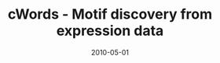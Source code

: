 ---
layout: default
modal-id: cwords
date: 2010-05-01
img: cwords.png
alt: image-alt
project-date: May 2010
title: cWords - Motif discovery from expression data
link: <a class="txt" href="https://rubygems.org/gems/cwords">version 1.0</a>  <a class="txt" href="http://servers.binf.ku.dk/cwords/">version 2.0 (web)</a>
reference:  <a class="txt" href="http://www.ncbi.nlm.nih.gov/pubmed/20508147"> <b>Genome Research (2010)</a>
category: Web-service, Method, miRNA, Non-coding
description: cWords is an algorithm and software suite for analysis of regulatory sequence motifs in gene expression data. Originally developed for analysis of microRNA target sites in 3' UTRs (<a class="txt" href="http://www.ncbi.nlm.nih.gov/pubmed/20508147">Jacobsen et al., Genome Research (2010)</a>), but can easily be adapted to other settings. The newest version features an improved and much more efficient statistical approach (<a class="txt" href="http://www.ncbi.nlm.nih.gov/pubmed/23688306">Rasmussen, Jacobsen & Krogh, Silence (2013)</a>), and the software is now also available as a <a class="txt" href="http://servers.binf.ku.dk/cwords/">web service</a>.
---
